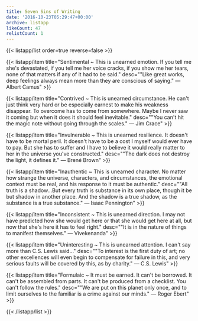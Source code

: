 ```yaml
---
title: Seven Sins of Writing
date: '2016-10-23T05:29:47+00:00'
archive: listapp
likeCount: 47
relistCount: 1
---
```


<!--more-->

{{< listapp/list order=true reverse=false >}}

   {{< listapp/item title="Sentimental ~ This is unearned emotion. If you tell me she's devastated, if you tell me her voice cracks, if you show me her tears, none of that matters if any of it had to be said."
      desc="\"Like great works, deep feelings always mean more than they are conscious of saying.\" — Albert Camus" >}}

   {{< listapp/item title="Contrived ~ This is unearned circumstance. He can't just think very hard or be especially earnest to make his weakness disappear. To overcome has to come from somewhere. Maybe I never saw it coming but when it does it should feel inevitable."
      desc="\"You can't hit the magic note without going through the scales.\" — Jim Crace" >}}

   {{< listapp/item title="Invulnerable ~ This is unearned resilience. It doesn't have to be mortal peril. It doesn't have to be a cost I myself would ever have to pay. But she has to suffer and I have to believe it would really matter to her in the universe you've constructed."
      desc="\"The dark does not destroy the light, it defines it.\" — Brené Brown" >}}

   {{< listapp/item title="Inauthentic ~ This is unearned character. No matter how strange the universe, characters, and circumstances, the emotional context must be real, and his response to it must be authentic."
      desc="\"All truth is a shadow…But every truth is substance in its own place, though it be but shadow in another place. And the shadow is a true shadow, as the substance is a true substance.\" — Isaac Pennington" >}}

   {{< listapp/item title="Inconsistent ~ This is unearned direction. I may not have predicted how she would get here or that she would get here at all, but now that she's here it has to feel right."
      desc="\"It is in the nature of things to manifest themselves.\" — Vivekenanda" >}}

   {{< listapp/item title="Uninteresting ~ This is unearned attention. I can't say more than C.S. Lewis said..."
      desc="\"To interest is the first duty of art; no other excellences will even begin to compensate for failure in this, and very serious faults will be covered by this, as by charity.\" — C.S. Lewis" >}}

   {{< listapp/item title="Formulaic ~ It must be earned. It can't be borrowed. It can't be assembled from parts. It can't be produced from a checklist. You can't follow the rules."
      desc="\"We are put on this planet only once, and to limit ourselves to the familiar is a crime against our minds.\" — Roger Ebert" >}}

{{< /listapp/list >}}
